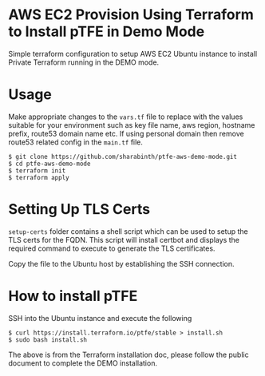 # AWS EC2 Provision Using Terraform to Install pTFE in Demo Mode
Simple terraform configuration to setup AWS EC2 Ubuntu instance to install Private Terraform running in the DEMO mode.

# Usage
Make appropriate changes to the `vars.tf` file to replace with the values suitable for your environment such as key file name, aws region, hostname prefix, route53 domain name etc.  If using personal domain then remove route53 related config in the `main.tf` file.

```
$ git clone https://github.com/sharabinth/ptfe-aws-demo-mode.git
$ cd ptfe-aws-demo-mode
$ terraform init
$ terraform apply
```

# Setting Up TLS Certs
`setup-certs` folder contains a shell script which can be used to setup the TLS certs for the FQDN.  This script will install certbot and displays the required command to execute to generate the TLS certificates.

Copy the file to the Ubuntu host by establishing the SSH connection.

# How to install pTFE
SSH into the Ubuntu instance and execute the following

```
$ curl https://install.terraform.io/ptfe/stable > install.sh
$ sudo bash install.sh
```

The above is from the Terraform installation doc, please follow the public document to complete the DEMO installation.
